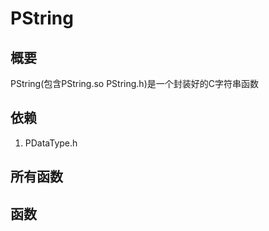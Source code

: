 # PString 
## 概要
PString(包含PString.so PString.h)是一个封装好的C字符串函数
## 依赖
1. PDataType.h
## 所有函数

## 函数
### 
